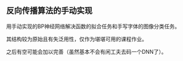 ## 反向传播算法的手动实现

用手动实现的BP神经网络解决函数的拟合任务和手写字体的图像分类任务。

其结构较为原始且有失泛用性，仅作为堪堪可用的课程作业。

之后有空可能会加以完善（虽然基本不会有闲工夫去码一个DNN了）。
